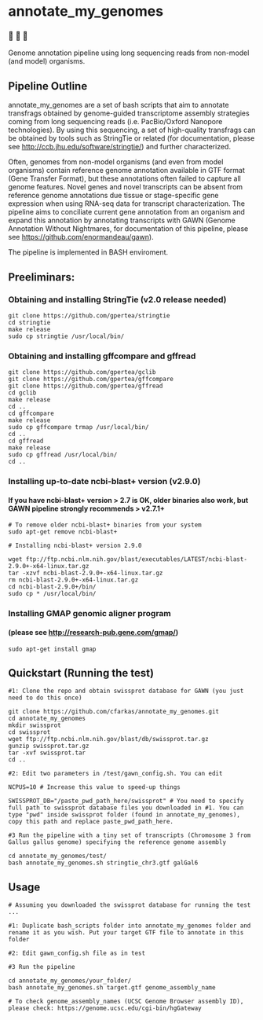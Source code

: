 # annotate_my_genomes 
### :microscope: :hatching_chick: :hatched_chick: 
Genome annotation pipeline using long sequencing reads from non-model (and model) organisms.

## Pipeline Outline

  annotate_my_genomes are a set of bash scripts that aim to annotate transfrags obtained by genome-guided transcriptome assembly strategies coming from long sequencing reads (i.e. PacBio/Oxford Nanopore technologies). By using this sequencing, a set of high-quality transfrags can be obtained by tools such as StringTie or related (for documentation, please see http://ccb.jhu.edu/software/stringtie/) and further characterized. 
  
  Often, genomes from non-model organisms (and even from model organisms) contain reference genome annotation available in GTF format (Gene Transfer Format), but these annotations often failed to capture all genome features. Novel genes and novel transcripts can be absent from reference genome annotations due tissue or stage-specific gene expression when using RNA-seq data for transcript characterization. The pipeline aims to conciliate current gene annotation from an organism and expand this annotation by annotating transcripts with GAWN (Genome Annotation Without Nightmares, for documentation of this pipeline, please see https://github.com/enormandeau/gawn). 

The pipeline is implemented in BASH enviroment.


## Preeliminars:
### Obtaining and installing StringTie (v2.0 release needed)

```
git clone https://github.com/gpertea/stringtie
cd stringtie
make release
sudo cp stringtie /usr/local/bin/
```
### Obtaining and installing gffcompare and gffread

```
git clone https://github.com/gpertea/gclib
git clone https://github.com/gpertea/gffcompare
git clone https://github.com/gpertea/gffread
cd gclib
make release
cd ..
cd gffcompare
make release
sudo cp gffcompare trmap /usr/local/bin/
cd ..
cd gffread
make release
sudo cp gffread /usr/local/bin/
cd ..
```
### Installing up-to-date ncbi-blast+ version (v2.9.0)
#### If you have ncbi-blast+ version > 2.7 is OK, older binaries also work, but GAWN pipeline strongly recommends > v2.7.1+

```
# To remove older ncbi-blast+ binaries from your system 
sudo apt-get remove ncbi-blast+

# Installing ncbi-blast+ version 2.9.0

wget ftp://ftp.ncbi.nlm.nih.gov/blast/executables/LATEST/ncbi-blast-2.9.0+-x64-linux.tar.gz
tar -xzvf ncbi-blast-2.9.0+-x64-linux.tar.gz
rm ncbi-blast-2.9.0+-x64-linux.tar.gz
cd ncbi-blast-2.9.0+/bin/
sudo cp * /usr/local/bin/ 
```
### Installing GMAP genomic aligner program 
#### (please see http://research-pub.gene.com/gmap/)

```
sudo apt-get install gmap
```

## Quickstart (Running the test)

```
#1: Clone the repo and obtain swissprot database for GAWN (you just need to do this once)

git clone https://github.com/cfarkas/annotate_my_genomes.git
cd annotate_my_genomes
mkdir swissprot
cd swissprot
wget ftp://ftp.ncbi.nlm.nih.gov/blast/db/swissprot.tar.gz
gunzip swissprot.tar.gz
tar -xvf swissprot.tar
cd ..

#2: Edit two parameters in /test/gawn_config.sh. You can edit

NCPUS=10 # Increase this value to speed-up things

SWISSPROT_DB="/paste_pwd_path_here/swissprot" # You need to specify full path to swissprot database files you downloaded in #1. You can type "pwd" inside swissprot folder (found in annotate_my_genomes), copy this path and replace paste_pwd_path_here.  

#3 Run the pipeline with a tiny set of transcripts (Chromosome 3 from Gallus gallus genome) specifying the reference genome assembly

cd annotate_my_genomes/test/
bash annotate_my_genomes.sh stringtie_chr3.gtf galGal6
```

## Usage

```
# Assuming you downloaded the swissprot database for running the test ...

#1: Duplicate bash_scripts folder into annotate_my_genomes folder and rename it as you wish. Put your target GTF file to annotate in this folder

#2: Edit gawn_config.sh file as in test

#3 Run the pipeline 

cd annotate_my_genomes/your_folder/
bash annotate_my_genomes.sh target.gtf genome_assembly_name

# To check genome_assembly_names (UCSC Genome Browser assembly ID), please check: https://genome.ucsc.edu/cgi-bin/hgGateway
```
